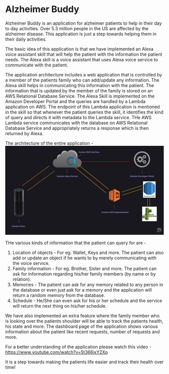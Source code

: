 # Alzheimer Buddy

Alzheimer Buddy is an application for alzheimer patients to help in their day to day activities. Over 5.3 million people in the US are affected by the alzheimer disease. This application is just a step towards helping them in their daily activities. 

The basic idea of this application is that we have implemented an Alexa voice assistant skill that will help the patient with the information the patient needs. The Alexa skill is a voice assistant that uses Alexa voice service to communicate with the patient. 

The application architecture includes a web application that is controlled by a member of the patients family who can add/update any information. The Alexa skill helps in communicating this information with the patient. The information that is updated by the member of the family is stored on an AWS Relational Database Service. The Alexa Skill is implemented on the Amazon Developer Portal and the queries are handled by a Lambda application on AWS. The endpoint of this Lambda application is mentioned in the skill so that whenever the patient queries the skill, it identifies the kind of query and directs it with metadata to the Lambda service. THe AWS Lambda service communicates with the database on AWS Relational Database Service and appropriately returns a response which is then returned by Alexa. 

The architecture of the entire application -
![alt text](https://github.com/kevallakhani95/AlzheimerBuddy/blob/master/image1.jpeg)

THe various kinds of information that the patient can query for are - 
1. Location of objects - For eg. Wallet, Keys and more. The patient can also add or update an object if he wants to by merely communicating with the voice service. 
2. Family information - For eg. Brother, Sister and more. The patient can ask for information regarding his/her family members (by name or by relation).
3. Memories - The patient can ask for any memory related to any person in the database or even just ask for a memory and the application will return a random memory from the database. 
4. Schedule - He/She can even ask for his or her schedule and the service will return the next thing on his/her schedule.

We have also implemented an extra feature where the family member who is looking over the patients shoulder will be able to track the patients health, his state and more. The dashboard page of the application shows various information about the patient like recent requests, number of requests and more.

For a better understanding of the application please watch this video - 
https://www.youtube.com/watch?v=5t366jxY2Xo


It is a step towards making the patients life easier and track their health over time!
